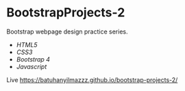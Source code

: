# BootstrapProjects-2

Bootstrap webpage design practice series.

- _HTML5_
- _CSS3_
- _Bootstrap 4_
- _Javascript_

Live https://batuhanyilmazzz.github.io/bootstrap-projects-2/

